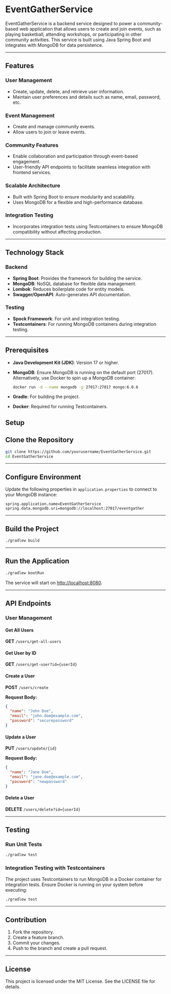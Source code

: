 # EventGatherService

EventGatherService is a backend service designed to power a community-based web application that allows users to create and join events, such as playing basketball, attending workshops, or participating in other community activities. This service is built using Java Spring Boot and integrates with MongoDB for data persistence.

---

## Features

### User Management
- Create, update, delete, and retrieve user information.
- Maintain user preferences and details such as name, email, password, etc.

### Event Management
- Create and manage community events.
- Allow users to join or leave events.

### Community Features
- Enable collaboration and participation through event-based engagement.
- User-friendly API endpoints to facilitate seamless integration with frontend services.

### Scalable Architecture
- Built with Spring Boot to ensure modularity and scalability.
- Uses MongoDB for a flexible and high-performance database.

### Integration Testing
- Incorporates integration tests using Testcontainers to ensure MongoDB compatibility without affecting production.

---

## Technology Stack

### Backend
- **Spring Boot**: Provides the framework for building the service.
- **MongoDB**: NoSQL database for flexible data management.
- **Lombok**: Reduces boilerplate code for entity models.
- **Swagger/OpenAPI**: Auto-generates API documentation.

### Testing
- **Spock Framework**: For unit and integration testing.
- **Testcontainers**: For running MongoDB containers during integration testing.

---

## Prerequisites

- **Java Development Kit (JDK)**: Version 17 or higher.
- **MongoDB**: Ensure MongoDB is running on the default port (27017). Alternatively, use Docker to spin up a MongoDB container:
  ```bash
  docker run -d --name mongodb -p 27017:27017 mongo:6.0.6


- **Gradle**: For building the project.

- **Docker**: Required for running Testcontainers.

## Setup

## Clone the Repository

```bash
git clone https://github.com/yourusername/EventGatherService.git
cd EventGatherService
```

---

## Configure Environment

Update the following properties in `application.properties` to connect to your MongoDB instance:
```properties
spring.application.name=EventGatherService
spring.data.mongodb.uri=mongodb://localhost:27017/eventgather
```

---

## Build the Project
```bash
./gradlew build
```

---

## Run the Application
```bash
./gradlew bootRun
```

The service will start on [http://localhost:8080](http://localhost:8080).

---

## API Endpoints

### User Management

#### Get All Users
**GET** `/users/get-all-users`

#### Get User by ID
**GET** `/users/get-user?id={userId}`

#### Create a User
**POST** `/users/create`

**Request Body:**
```json
{
  "name": "John Doe",
  "email": "john.doe@example.com",
  "password": "securepassword"
}
```

#### Update a User
**PUT** `/users/update/{id}`

**Request Body:**
```json
{
  "name": "Jane Doe",
  "email": "jane.doe@example.com",
  "password": "newpassword"
}
```

#### Delete a User
**DELETE** `/users/delete?id={userId}`

---

## Testing

### Run Unit Tests
```bash
./gradlew test
```

### Integration Testing with Testcontainers
The project uses Testcontainers to run MongoDB in a Docker container for integration tests. Ensure Docker is running on your system before executing:
```bash
./gradlew test
```

---

## Contribution

1. Fork the repository.
2. Create a feature branch.
3. Commit your changes.
4. Push to the branch and create a pull request.

---

## License

This project is licensed under the MIT License. See the LICENSE file for details.
